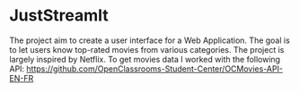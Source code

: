 # JustStreamIt 

The project aim to create a user interface for a Web Application. The goal is to let users know top-rated movies from 
various categories. The project is largely inspired by Netflix. To get movies data I worked with the following API:
https://github.com/OpenClassrooms-Student-Center/OCMovies-API-EN-FR
